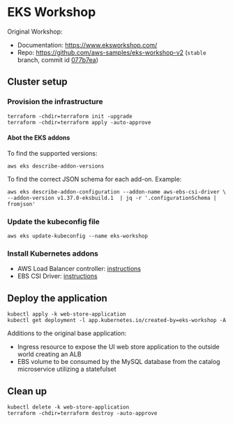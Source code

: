 # EKS Workshop

Original Workshop:
* Documentation: https://www.eksworkshop.com/
* Repo: https://github.com/aws-samples/eks-workshop-v2 (`stable` branch, commit id [077b7ea](https://github.com/aws-samples/eks-workshop-v2/tree/077b7ea90212c9b11711c4cf95bdd7520c65db90))

## Cluster setup

### Provision the infrastructure
```
terraform -chdir=terraform init -upgrade
terraform -chdir=terraform apply -auto-approve
```
#### Abot the EKS addons
To find the supported versions:
```
aws eks describe-addon-versions
```

To find the correct JSON schema for each add-on. Example:
```
aws eks describe-addon-configuration --addon-name aws-ebs-csi-driver \
--addon-version v1.37.0-eksbuild.1  | jq -r '.configurationSchema | fromjson'
```

### Update the kubeconfig file
```
aws eks update-kubeconfig --name eks-workshop
```

### Install Kubernetes addons

* AWS Load Balancer controller: [instructions](./docs/load-balancer.md)
* EBS CSI Driver: [instructions](./docs/storage.md)

## Deploy the application
```
kubectl apply -k web-store-application
kubectl get deployment -l app.kubernetes.io/created-by=eks-workshop -A
```

Additions to the original base application:
* Ingress resource to expose the UI web store application to the outside world creating an ALB
* EBS volume to be consumed by the MySQL database from the catalog microservice utilizing a statefulset

## Clean up
```
kubectl delete -k web-store-application
terraform -chdir=terraform destroy -auto-approve
```

